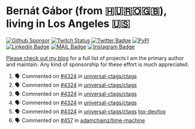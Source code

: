 # Bernát Gábor (from 🇭🇺🇷🇴🇬🇧), living in Los Angeles 🇺🇸

[![Github Sponsor](https://img.shields.io/static/v1?label=Sponsor&message=%E2%9D%A4&logo=GitHub&link=https://github.com/sponsors/gaborbernat&style=flat-square)](https://github.com/sponsors/gaborbernat)
[![Twitch Status](https://img.shields.io/twitch/status/gaborbernat?style=flat-square)](https://www.twitch.tv/gaborbernat)
[![Twitter Badge](https://img.shields.io/badge/-@gjbernat-1ca0f1?style=flat-square&labelColor=1ca0f1&logo=twitter&logoColor=white&link=https://twitter.com/gjbernat)](https://twitter.com/gjbernat)
[![PyPI](https://img.shields.io/badge/-gaborbernat-0073b7?style=flat-square&logo=Python&logoColor=white&link=https://pypi.org/user/gaborbernat/)](https://pypi.org/user/gaborbernat/)
[![Linkedin Badge](https://img.shields.io/badge/-gaborbernat-blue?style=flat-square&logo=Linkedin&logoColor=white&link=https://www.linkedin.com/in/gaborbernat/)](https://www.linkedin.com/in/gaborbernat/)
[![MAIL Badge](https://img.shields.io/badge/-gaborjbernat@gmail.com-c14438?style=flat-square&logo=Gmail&logoColor=white&link=mailto:gaborjbernat@gmail.com)](mailto:gaborjbernat@gmail.com)
[![Instagram Badge](https://img.shields.io/badge/-@gabor__bernat-845EC2?style=flat-square&labelColor=white&logo=Instagram&link=https://instagram.com/gabor_bernat/)](https://instagram.com/gabor_bernat)

[Please check out my blog](https://bernat.tech/about/) for a full list of projects I am the primary author and maintain.
Any kind of sponsorship for these effort is much appreciated.

<!--START_SECTION:activity-->

1. 🗣 Commented on [#4324](https://github.com/universal-ctags/ctags/pull/4324#issuecomment-3444178080) in [universal-ctags/ctags](https://github.com/universal-ctags/ctags)
2. 🗣 Commented on [#4324](https://github.com/universal-ctags/ctags/pull/4324#issuecomment-3444114393) in [universal-ctags/ctags](https://github.com/universal-ctags/ctags)
3. 🗣 Commented on [#4324](https://github.com/universal-ctags/ctags/pull/4324#issuecomment-3444033171) in [universal-ctags/ctags](https://github.com/universal-ctags/ctags)
4. 🗣 Commented on [#4324](https://github.com/universal-ctags/ctags/pull/4324#issuecomment-3443996469) in [universal-ctags/ctags](https://github.com/universal-ctags/ctags)
5. 🗣 Commented on [#4324](https://github.com/universal-ctags/ctags/pull/4324#issuecomment-3443812551) in [universal-ctags/ctags](https://github.com/universal-ctags/ctags)
   [tox-dev/tox](https://github.com/tox-dev/tox)
5. 🗣 Commented on [#457](https://github.com/adamchainz/time-machine/pull/457#issuecomment-2197730644) in
[adamchainz/time-machine](https://github.com/adamchainz/time-machine)
<!--END_SECTION:activity-->
